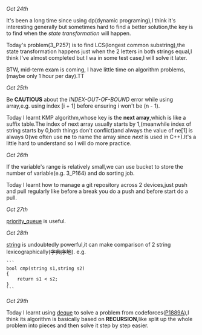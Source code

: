 _Oct 24th_

It's been a long time since using dp(dynamic programing),I think it's interesting generally but sometimes hard to find a better solution,the key is to find when the _state transformation_ will happen.

Today's problem(3_P257) is to find LCS(longest common substring),the state transformation happens just when the 2 letters in both strings equal,I think I've almost completed but I wa in some test case,I will solve it later.

BTW, mid-term exam is coming, I have little time on algorithm problems,(maybe only 1 hour per day).TT

_Oct 25th_

Be __CAUTIOUS__ about the _INDEX-OUT-OF-BOUND_ error while using array,e.g. using index [i + 1] before ensuring i won't be (n - 1).

Today I learnt KMP algorithm,whose key is the __next array__,which is like a suffix table.The index of next array usually starts by 1,(meanwhile index of string starts by 0,both things don't conflict)and always the value of ne[1] is always 0(we often use __ne__ to name the array since _next_ is used in C++).It's a little hard to understand so I will do more practice.

_Oct 26th_

If the variable's range is relatively small,we can use bucket to store the number of variable(e.g. 3_P164) and do sorting job.

Today I learnt how to manage a git repository across 2 devices,just push and pull regularly like before a break you do a push and before start do a pull.

_Oct 27th_

[priority_queue](https://en.cppreference.com/w/cpp/container/priority_queue#:~:text=A%20priority%20queueis%20a%20container%20adaptor%20that%20provides,the%20smallest%20element%20to%20appear%20as%20the%20top%28%29.) is useful.

_Oct 28th_

[string](https://cplusplus.com/reference/string/string/) is undoubtedly powerful,it can make comparison of 2 string lexicographically(~~字典序地~~).
e.g.

    ```
    bool cmp(string s1,string s2)
    {
        return s1 < s2;
    }
    ```

_Oct 29th_

Today I learnt using [deque](https://en.cppreference.com/w/cpp/container/deque) to solve a problem from codeforces([P1889A](https://codeforces.com/contest/1889/problem/A)),I think its algorithm is basically based on **RECURSION**,like split up the whole problem into pieces and then solve it step by step easier.